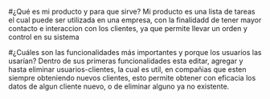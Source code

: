 #¿Qué es mi producto y para que sirve?
Mi producto es una lista de tareas el cual puede ser utilizada en una empresa, con la finalidadd de tener mayor 
contacto e interaccion con los clientes, ya que permite llevar un orden y control en su sistema

#¿Cuáles son las funcionalidades más importantes y porque los usuarios las usarían?
Dentro de sus primeras funcionalidades esta editar, agregar y hasta eliminar usuarios-clientes, la cual es 
util, en compañias que esten siempre obteniendo nuevos clientes, esto permite obtener con eficacia los datos de algun
cliente nuevo, o de eliminar alguno ya no existente.
